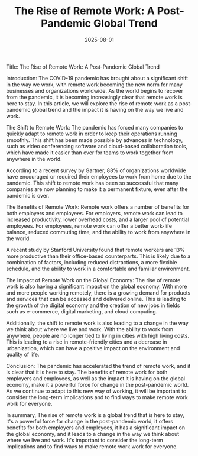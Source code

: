 ﻿---
title: "The Rise of Remote Work: A Post-Pandemic Global Trend"
date: 2025-08-01
draft: false
---

Title: The Rise of Remote Work: A Post-Pandemic Global Trend

Introduction:
The COVID-19 pandemic has brought about a significant shift in the way we work, with remote work becoming the new norm for many businesses and organizations worldwide. As the world begins to recover from the pandemic, it is becoming increasingly clear that remote work is here to stay. In this article, we will explore the rise of remote work as a post-pandemic global trend and the impact it is having on the way we live and work.

The Shift to Remote Work:
The pandemic has forced many companies to quickly adapt to remote work in order to keep their operations running smoothly. This shift has been made possible by advances in technology, such as video conferencing software and cloud-based collaboration tools, which have made it easier than ever for teams to work together from anywhere in the world.

According to a recent survey by Gartner, 88% of organizations worldwide have encouraged or required their employees to work from home due to the pandemic. This shift to remote work has been so successful that many companies are now planning to make it a permanent fixture, even after the pandemic is over.

The Benefits of Remote Work:
Remote work offers a number of benefits for both employers and employees. For employers, remote work can lead to increased productivity, lower overhead costs, and a larger pool of potential employees. For employees, remote work can offer a better work-life balance, reduced commuting time, and the ability to work from anywhere in the world.

A recent study by Stanford University found that remote workers are 13% more productive than their office-based counterparts. This is likely due to a combination of factors, including reduced distractions, a more flexible schedule, and the ability to work in a comfortable and familiar environment.

The Impact of Remote Work on the Global Economy:
The rise of remote work is also having a significant impact on the global economy. With more and more people working remotely, there is a growing demand for products and services that can be accessed and delivered online. This is leading to the growth of the digital economy and the creation of new jobs in fields such as e-commerce, digital marketing, and cloud computing.

Additionally, the shift to remote work is also leading to a change in the way we think about where we live and work. With the ability to work from anywhere, people are no longer tied to living in cities with high living costs. This is leading to a rise in remote-friendly cities and a decrease in urbanization, which can have a positive impact on the environment and quality of life.

Conclusion:
The pandemic has accelerated the trend of remote work, and it is clear that it is here to stay. The benefits of remote work for both employers and employees, as well as the impact it is having on the global economy, make it a powerful force for change in the post-pandemic world. As we continue to adapt to this new way of working, it will be important to consider the long-term implications and to find ways to make remote work work for everyone.

In summary, The rise of remote work is a global trend that is here to stay, it's a powerful force for change in the post-pandemic world, it offers benefits for both employers and employees, it has a significant impact on the global economy, and it leads to a change in the way we think about where we live and work. It's important to consider the long-term implications and to find ways to make remote work work for everyone.
